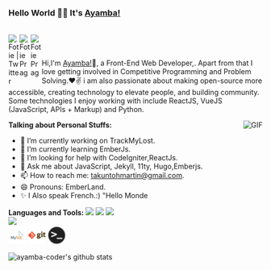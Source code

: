 ### Hello World 👋🏾 It's [Ayamba!](https://ayamba-coder.github.io/)

<br/>

<a href="https://twitter.com/fotie_codes">
<img align="left" alt="Fotie | Twitter" width="22px" src="https://cdn.jsdelivr.net/npm/simple-icons@v3/icons/twitter.svg" />
</a>
<a href="https://www.linkedin.com/in/batey-martin-7490a21b6/">
<img align="left" alt="Fotie Prag" width="22px" src="https://cdn.jsdelivr.net/npm/simple-icons@v3/icons/linkedin.svg" />
</a>
<a href="https://www.instagram.com/bate_martin/">
<img align="left" alt="Fotie Prag" width="22px" src="https://cdn.jsdelivr.net/npm/simple-icons@v3/icons/instagram.svg" />
</a>
<br />

<br />

Hi,I'm [Ayamba!](https://ayamba-coder.github.io/)🙌, a Front-End Web Developer,. Apart from that I love getting involved in Competitive Programming and Problem Solving.❤✌ i am also passionate about making open-source more accessible, creating technology to elevate people, and building community. Some technologies I enjoy working with include ReactJS, VueJS (JavaScript, APIs + Markup) and Python.

<img align="right" alt="GIF" src="https://media.giphy.com/media/L1R1tvI9svkIWwpVYr/giphy.gif" />

**Talking about Personal Stuffs:**
- 🔭 I’m currently working on TrackMyLost.
- 🌱 I’m currently learning EmberJs.
- 🤔 I’m looking for help with CodeIgniter,ReactJs.
- 💬 Ask me about JavaScript, Jekyll, 11ty, Hugo,Emberjs.
- 📫 How to reach me: takuntohmartin@gmail.com.
- 😄 Pronouns: EmberLand.
- ✨ I Also speak French.:) "Hello Monde

**Languages and Tools:**
<code><img height="30" src="https://cdn.icon-icons.com/icons2/2108/PNG/512/javascript_icon_130900.png"></code>
<code><img height="30" src="https://cdn.iconscout.com/icon/free/png-256/vuejs-1175052.png"></code>
<code><img height="30" src="https://camo.githubusercontent.com/cd4f6f29ed0f1380ac3e56c3b8fa67f019f0db2f/687474703a2f2f73616368696e63686f7072612e636f6465732f44657669436f6e2f69636f6e732f6e6f64656a732f6e6f64656a732d6f726967696e616c2d776f72646d61726b2e737667"></code>
<code>
  <img height="35" src="https://camo.githubusercontent.com/6be3646ce76e40755a02311173db81cfdb506cbf/687474703a2f2f73616368696e63686f7072612e636f6465732f44657669436f6e2f69636f6e732f68746d6c352f68746d6c352d6f726967696e616c2d776f72646d61726b2e737667">
</code>
<code><img height="35" src="https://raw.githubusercontent.com/github/explore/80688e429a7d4ef2fca1e82350fe8e3517d3494d/topics/mysql/mysql.png"></code>
<code><img height="35" src="https://raw.githubusercontent.com/github/explore/80688e429a7d4ef2fca1e82350fe8e3517d3494d/topics/git/git.png"></code>
<code><img height="35" src="https://raw.githubusercontent.com/github/explore/80688e429a7d4ef2fca1e82350fe8e3517d3494d/topics/terminal/terminal.png"></code>

![ayamba-coder's github stats](https://github-readme-stats.vercel.app/api?username=ayamba-coder&show_icons=true&hide_border=true)
